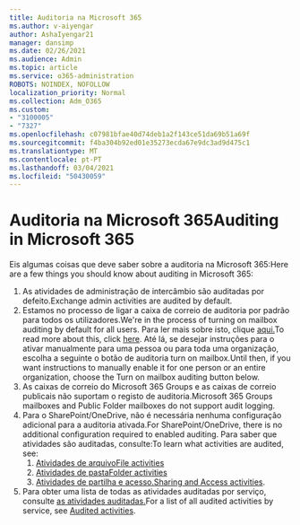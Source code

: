 ```yaml
---
title: Auditoria na Microsoft 365
ms.author: v-aiyengar
author: AshaIyengar21
manager: dansimp
ms.date: 02/26/2021
ms.audience: Admin
ms.topic: article
ms.service: o365-administration
ROBOTS: NOINDEX, NOFOLLOW
localization_priority: Normal
ms.collection: Adm_O365
ms.custom:
- "3100005"
- "7327"
ms.openlocfilehash: c07981bfae40d74deb1a2f143ce51da69b51a69f
ms.sourcegitcommit: f4ba304b92ed01e35273ecda67e9dc3ad9d475c1
ms.translationtype: MT
ms.contentlocale: pt-PT
ms.lasthandoff: 03/04/2021
ms.locfileid: "50430059"
---
```

# <a name="auditing-in-microsoft-365"></a><span data-ttu-id="47d93-102">Auditoria na Microsoft 365</span><span class="sxs-lookup"><span data-stu-id="47d93-102">Auditing in Microsoft 365</span></span>

<span data-ttu-id="47d93-103">Eis algumas coisas que deve saber sobre a auditoria na Microsoft 365:</span><span class="sxs-lookup"><span data-stu-id="47d93-103">Here are a few things you should know about auditing in Microsoft 365:</span></span>

1. <span data-ttu-id="47d93-104">As atividades de administração de intercâmbio são auditadas por defeito.</span><span class="sxs-lookup"><span data-stu-id="47d93-104">Exchange admin activities are audited by default.</span></span>
1. <span data-ttu-id="47d93-105">Estamos no processo de ligar a caixa de correio de auditoria por padrão para todos os utilizadores.</span><span class="sxs-lookup"><span data-stu-id="47d93-105">We're in the process of turning on mailbox auditing by default for all users.</span></span> <span data-ttu-id="47d93-106">Para ler mais sobre isto, clique [aqui.](https://techcommunity.microsoft.com/t5/Security-Privacy-and-Compliance/Exchange-Mailbox-Auditing-will-be-enabled-by-default/ba-p/215171)</span><span class="sxs-lookup"><span data-stu-id="47d93-106">To read more about this, click [here](https://techcommunity.microsoft.com/t5/Security-Privacy-and-Compliance/Exchange-Mailbox-Auditing-will-be-enabled-by-default/ba-p/215171).</span></span> <span data-ttu-id="47d93-107">Até lá, se desejar instruções para o ativar manualmente para uma pessoa ou para toda uma organização, escolha a seguinte o botão de auditoria turn on mailbox.</span><span class="sxs-lookup"><span data-stu-id="47d93-107">Until then, if you want instructions to manually enable it for one person or an entire organization, choose the Turn on mailbox auditing button below.</span></span>
1. <span data-ttu-id="47d93-108">As caixas de correio do Microsoft 365 Groups e as caixas de correio publicais não suportam o registo de auditoria.</span><span class="sxs-lookup"><span data-stu-id="47d93-108">Microsoft 365 Groups mailboxes and Public Folder mailboxes do not support audit logging.</span></span>
1. <span data-ttu-id="47d93-109">Para o SharePoint/OneDrive, não é necessária nenhuma configuração adicional para a auditoria ativada.</span><span class="sxs-lookup"><span data-stu-id="47d93-109">For SharePoint/OneDrive, there is no additional configuration required to enabled auditing.</span></span> <span data-ttu-id="47d93-110">Para saber que atividades são auditadas, consulte:</span><span class="sxs-lookup"><span data-stu-id="47d93-110">To learn what activities are audited, see:</span></span>
    1. [<span data-ttu-id="47d93-111">Atividades de arquivo</span><span class="sxs-lookup"><span data-stu-id="47d93-111">File activities</span></span>](https://docs.microsoft.com/office365/securitycompliance/search-the-audit-log-in-security-and-compliance#file-and-page-activities)
    1. [<span data-ttu-id="47d93-112">Atividades de pasta</span><span class="sxs-lookup"><span data-stu-id="47d93-112">Folder activities</span></span>](https://docs.microsoft.com/office365/securitycompliance/search-the-audit-log-in-security-and-compliance#folder-activities)
    1. <span data-ttu-id="47d93-113">[Atividades de partilha e acesso.](https://docs.microsoft.com/office365/securitycompliance/search-the-audit-log-in-security-and-compliance#sharing-and-access-request-activities)</span><span class="sxs-lookup"><span data-stu-id="47d93-113">[Sharing and Access activities](https://docs.microsoft.com/office365/securitycompliance/search-the-audit-log-in-security-and-compliance#sharing-and-access-request-activities).</span></span>
1. <span data-ttu-id="47d93-114">Para obter uma lista de todas as atividades auditadas por serviço, consulte [as atividades auditadas.](https://docs.microsoft.com/office365/securitycompliance/search-the-audit-log-in-security-and-compliance#audited-activities)</span><span class="sxs-lookup"><span data-stu-id="47d93-114">For a list of all audited activities by service, see [Audited activities](https://docs.microsoft.com/office365/securitycompliance/search-the-audit-log-in-security-and-compliance#audited-activities).</span></span>
